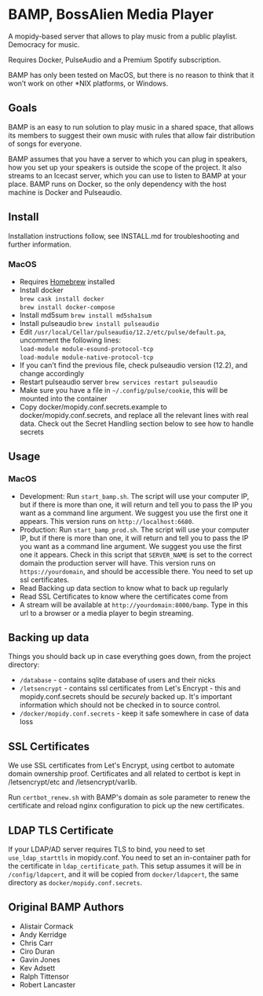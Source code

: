 # BAMP, BossAlien Media Player

A mopidy-based server that allows to play music from a public playlist. Democracy for music.

Requires Docker, PulseAudio and a Premium Spotify subscription.

BAMP has only been tested on MacOS, but there is no reason to think that it won’t work on other *NIX platforms, or Windows.

## Goals

BAMP is an easy to run solution to play music in a shared space, that allows its members to suggest their own music with rules that allow fair distribution of songs for everyone.

BAMP assumes that you have a server to which you can plug in speakers, how you set up your speakers is outside the scope of the project. It also streams to an Icecast server, which you can use to listen to BAMP at your place. BAMP runs on Docker, so the only dependency with the host machine is Docker and Pulseaudio.

## Install

Installation instructions follow, see INSTALL.md for troubleshooting and further information.

### MacOS

* Requires [Homebrew](https://brew.sh/) installed
* Install docker \
`brew cask install docker` \
`brew install docker-compose`
* Install md5sum `brew install md5sha1sum`
* Install pulseaudio `brew install pulseaudio`
* Edit `/usr/local/Cellar/pulseaudio/12.2/etc/pulse/default.pa`, uncomment the following lines: \
`load-module module-esound-protocol-tcp` \
`load-module module-native-protocol-tcp`
* If you can't find the previous file, check pulseaudio version (12.2), and change accordingly
* Restart pulseaudio server `brew services restart pulseaudio`
* Make sure you have a file in `~/.config/pulse/cookie`, this will be mounted into the container
* Copy docker/mopidy.conf.secrets.example to docker/mopidy.conf.secrets, and replace all the relevant lines
with real data. Check out the Secret Handling section below to see how to handle secrets

## Usage

### MacOS

* Development: Run `start_bamp.sh`. The script will use your computer IP, but if there is more than one, it will return and tell you to pass the IP you want as a command line argument. We suggest you use the first one it appears. This version runs on `http://localhost:6680`.
* Production: Run `start_bamp_prod.sh`. The script will use your computer IP, but if there is more than one, it will return and tell you to pass the IP you want as a command line argument. We suggest you use the first one it appears. Check in this script that `SERVER_NAME` is set to the correct domain the production server will have. This version runs on `https://yourdomain`, and should be accessible there. You need to set up ssl certificates.
* Read Backing up data section to know what to back up regularly
* Read SSL Certificates to know where the certificates come from
* A stream will be available at `http://yourdomain:8000/bamp`. Type in this url to a browser or a media player to begin streaming.

## Backing up data

Things you should back up in case everything goes down, from the project directory:

* `/database` - contains sqlite database of users and their nicks
* `/letsencrypt` - contains ssl certificates from Let's Encrypt - this and mopidy.conf.secrets should be *securely* backed up. It's important information which should not be checked in to source control.
* `/docker/mopidy.conf.secrets` - keep it safe somewhere in case of data loss

## SSL Certificates

We use SSL certificates from Let's Encrypt, using certbot to automate domain ownership proof. Certificates and
all related to certbot is kept in /letsencrypt/etc and /letsencrypt/varlib.

Run `certbot_renew.sh` with BAMP's domain as sole parameter to renew the certificate and reload nginx 
configuration to pick up the new certificates.

## LDAP TLS Certificate

If your LDAP/AD server requires TLS to bind, you need to set `use_ldap_starttls` in mopidy.conf. You need to set an in-container path for the certificate in `ldap_certificate_path`. This setup assumes it will be in `/config/ldapcert`, and it will be copied from `docker/ldapcert`, the same directory as `docker/mopidy.conf.secrets`.

## Original BAMP Authors

* Alistair Cormack
* Andy Kerridge
* Chris Carr
* Ciro Duran
* Gavin Jones
* Kev Adsett
* Ralph Tittensor
* Robert Lancaster
